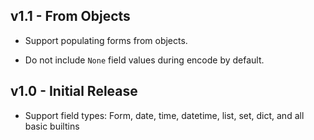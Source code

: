 ## v1.1 - From Objects
+ Support populating forms from objects.
* Do not include `None` field values during encode by default.

## v1.0 - Initial Release
+ Support field types: Form, date, time, datetime, list, set, dict, and all basic builtins
